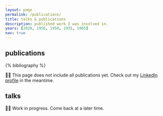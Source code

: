 ```yaml
---
layout: page
permalink: /publications/
title: talks & publications
description: published work I was involved in.
years: [2020, 1956, 1950, 1935, 1905]
nav: true
---
```

## publications
<div class="publications">

{% bibliography %}


</div>

👷‍♂️ This page does not include all publications yet. Check out my [LinkedIn profile](www.linkedin.com/in/nicolasmeseth) in the meantime.

## talks

👷‍♂️ Work in progress. Come back at a later time.